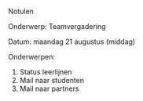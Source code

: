 Notulen

Onderwerp: Teamvergadering

Datum: maandag 21 augustus (middag)

Onderwerpen:

1. Status leerlijnen
2. Mail naar studenten
3. Mail naar partners

